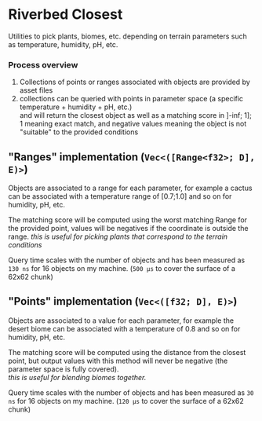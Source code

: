 # Riverbed Closest
Utilities to pick plants, biomes, etc. depending on terrain parameters such as temperature, humidity, pH, etc.

### Process overview
1. Collections of points or ranges associated with objects are provided by asset files
1. collections can be queried with points in parameter space (a specific temperature + humidity + pH, etc.)  
and will return the closest object as well as a matching score in ]-inf; 1]; 1 meaning exact match, and negative values meaning the object is not "suitable" to the provided conditions

## "Ranges" implementation (`Vec<([Range<f32>; D], E)>`)
Objects are associated to a range for each parameter, for example a cactus can be associated with a temperature range of \[0.7;1.0\] and so on for humidity, pH, etc.

The matching score will be computed using the worst matching Range for the provided point, values will be negatives if the coordinate is outside the range.
*this is useful for picking plants that correspond to the terrain conditions*

Query time scales with the number of objects and has been measured as `130 ns` for 16 objects on my machine. (`500 μs` to cover the surface of a 62x62 chunk)

## "Points" implementation (`Vec<([f32; D], E)>`)
Objects are associated to a value for each parameter, for example the desert biome can be associated with a temperature of 0.8 and so on for humidity, pH, etc.

The matching score will be computed using the distance from the closest point, but output values with this method will never be negative (the parameter space is fully covered).  
*this is useful for blending biomes together.*

Query time scales with the number of objects and has been measured as `30 ns` for 16 objects on my machine. (`120 μs` to cover the surface of a 62x62 chunk)
